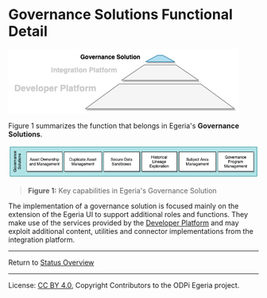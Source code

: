 <!-- SPDX-License-Identifier: CC-BY-4.0 -->
<!-- Copyright Contributors to the ODPi Egeria project 2020. -->

# Governance Solutions Functional Detail

![Figure 1](governance-solution-logo.png)

Figure 1 summarizes the function that belongs in Egeria's
**Governance Solutions**.

![Figure 1](governance-solution-functional-detail.png#pagewidth)
> **Figure 1:** Key capabilities in Egeria's Governance Solution

The implementation of a governance solution is focused mainly on the extension of
the Egeria UI to support additional roles and functions.  They make use of
the services provided by the [Developer Platform](developer-platform-functional-detail.md)
and may exploit additional content, utilities and connector implementations from the
integration platform.


----
Return to [Status Overview](.)

----
License: [CC BY 4.0](https://creativecommons.org/licenses/by/4.0/),
Copyright Contributors to the ODPi Egeria project.
